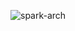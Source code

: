 ![spark-arch](https://www.safaribooksonline.com/library/view/learning-pyspark/9781786463708/graphics/B05793_01_05.jpg)